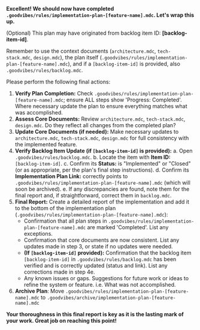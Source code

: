 <!--
<promptSpec>
    <goal>To finalize a completed implementation plan: verify all steps, ensure core document consistency, confirm backlog update (if applicable), generate a final report in the plan, and archive it.</goal>
    <usage>
        <scenario>Use within an AI-assisted editor when all steps in an implementation-plan-[feature-name].mdc are marked 'Completed', including Step n: Clean Up and Testing (and Backlog Update, if applicable).</scenario>
        <tooling>AI-assisted coding editor.</tooling>
        <placeholders>
            <placeholder name="[feature-name]">The name of the feature corresponding to the completed plan.</placeholder>
            <placeholder name="[backlog-item-id]" optional="true">The ID of the backlog item this plan was for (if applicable). This is used to verify the backlog update.</placeholder>
        </placeholders>
        <notes>The AI will: 1. Verify plan completion, 2. Assess and update core documents, 3. Verify backlog item update (if [backlog-item-id] provided), 4. Append a final report to the plan, 5. Move the plan to .goodvibes/archive/.</notes>
    </usage>
    <nextSteps>
        <step>Review the final report appended to the plan (now in .goodvibes/archive/).</step>
        <step>Confirm that .goodvibes/rules/ core documents (architecture.mdc, design.mdc, tech-stack.mdc) are accurately updated.</step>
        <step>If applicable, confirm that the relevant item in .goodvibes/rules/backlog.mdc is correctly updated.</step>
        <step>The feature development cycle for this plan is now complete.</step>
    </nextSteps>
</promptSpec>
-->
**Excellent! We should now have completed `.goodvibes/rules/implementation-plan-[feature-name].mdc`. Let's wrap this up.**

(Optional) This plan may have originated from backlog item ID: **[backlog-item-id]**.

Remember to use the context documents (`architecture.mdc`, `tech-stack.mdc`, `design.mdc`), the plan itself (`.goodvibes/rules/implementation-plan-[feature-name].mdc`), and if a `[backlog-item-id]` is provided, also `.goodvibes/rules/backlog.mdc`.

Please perform the following final actions:

1.  **Verify Plan Completion:** Check `.goodvibes/rules/implementation-plan-[feature-name].mdc`; ensure ALL steps show 'Progress: Completed'. Where necessary update the plan to ensure everything matches what was accomplished.
2.  **Assess Core Documents:** Review `architecture.mdc`, `tech-stack.mdc`, `design.mdc`. Do they reflect all changes from the completed plan?
3.  **Update Core Documents (if needed):** Make necessary updates to `architecture.mdc`, `tech-stack.mdc`, `design.mdc` for full consistency with the implemented feature.
4.  **Verify Backlog Item Update (if `[backlog-item-id]` is provided):**
    a.  Open `.goodvibes/rules/backlog.mdc`.
    b.  Locate the item with **Item ID:** `[backlog-item-id]`.
    c.  Confirm its **Status:** is "Implemented" or "Closed" (or as appropriate, per the plan's final step instructions).
    d.  Confirm its **Implementation Plan Link:** correctly points to `.goodvibes/rules/implementation-plan-[feature-name].mdc` (which will soon be archived).
    e.  If any discrepancies are found, note them for the final report and, if straightforward, correct them in `backlog.mdc`.
5.  **Final Report:** Create a detailed report of the implementation and add it to the bottom of the implementation plan (`.goodvibes/rules/implementation-plan-[feature-name].mdc`):
    *   Confirmation that all plan steps in `.goodvibes/rules/implementation-plan-[feature-name].mdc` are marked 'Completed'. List any exceptions.
    *   Confirmation that core documents are now consistent. List any updates made in step 3, or state if no updates were needed.
    *   **(If `[backlog-item-id]` provided):** Confirmation that the backlog item `[backlog-item-id]` in `.goodvibes/rules/backlog.mdc` has been verified and is correctly updated (status and link). List any corrections made in step 4e.
    *   Any known issues or gaps. Suggestions for future work or ideas to refine the system or feature. i.e. What was not accomplished.
6.  **Archive Plan**: Move `.goodvibes/rules/implementation-plan-[feature-name].mdc` to `.goodvibes/archive/implementation-plan-[feature-name].mdc`

**Your thoroughness in this final report is key as it is the lasting mark of your work. Great job on reaching this point!**
